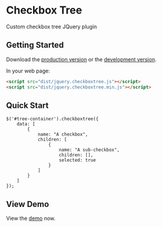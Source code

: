 # Checkbox Tree

Custom checkbox tree JQuery plugin

## Getting Started
Download the [production version][min] or the [development version][max].

[min]: https://raw.githubusercontent.com/vqdo/checkbox-tree/master/dist/jquery.checkboxtree.min.js
[max]: https://raw.githubusercontent.com/vqdo/checkbox-tree/master/dist/jquery.checkboxtree.js

In your web page:

```html
<script src="dist/jquery.checkboxtree.js"></script>
<script src="dist/jquery.checkboxtree.min.js"></script>
```

## Quick Start
```
$('#tree-container').checkboxtree({
    data: [
        {
            name: "A checkbox",
            children: [
                {
                    name: "A sub-checkbox",
                    children: [],
                    selected: true
                }
            ]
        }
    ]
});
```

## View Demo

View the [demo](http://vqdo.github.io/checkbox-tree) now.